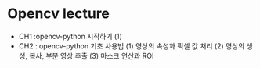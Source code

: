 # Opencv lecture
- CH1 :opencv-python 시작하기
 (1)
- CH2 : opencv-python 기초 사용법
 (1) 영상의 속성과 픽셀 값 처리
 (2) 영상의 생성, 복사, 부분 영상 추출
 (3) 마스크 연산과 ROI